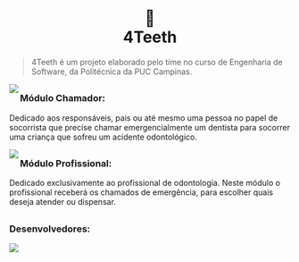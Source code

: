 <h1 align="center">
🦷<br>4Teeth
</h1>
  
   > 4Teeth é um projeto elaborado pelo time no curso de Engenharia de Software, da Politécnica da PUC Campinas. 
   
   <a href="https://www.linkedin.com/in/loren-tavolaro-9bb207234/" target="_blank"><img align="left" src="https://skillicons.dev/icons?i=flutter"></a>
       
  ## 
  
   ### Módulo Chamador:
   Dedicado aos responsáveis, pais ou até mesmo uma pessoa no papel de socorrista que precise chamar emergencialmente um dentista para socorrer uma criança que sofreu um acidente odontológico. 

  <a href="https://www.linkedin.com/in/loren-tavolaro-9bb207234/" target="_blank"><img align="left" src="https://skillicons.dev/icons?i=kotlin"></a>
       
  ##
 
  ### Módulo Profissional:
  Dedicado exclusivamente ao profissional de odontologia. Neste módulo o profissional receberá os chamados de emergência, para escolher quais deseja atender ou dispensar.
  
  ##
  
   ### Desenvolvedores:  
   <a href="https://github.com/EhoTavas/4Teeth/graphs/contributors">
  <img src="https://contrib.rocks/image?repo=EhoTavas/4Teeth" />
</a>
